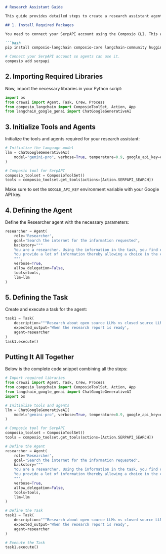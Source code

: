 ```markdown
# Research Assistant Guide

This guide provides detailed steps to create a research assistant agent that leverages CrewAI, Composio, and ChatGPT to perform web searches and compile research reports.

## 1. Install Required Packages

You need to connect your SerpAPI account using the Composio CLI. This allows agents to use SerpAPI for web searches. Run the following commands on your terminal:

```bash
pip install composio-langchain composio-core langchain-community huggingface_hub google-search-results

# Connect your SerpAPI account so agents can use it.
composio add serpapi
```

## 2. Importing Required Libraries

Now, import the necessary libraries in your Python script:

```python
import os
from crewai import Agent, Task, Crew, Process
from composio_langchain import ComposioToolSet, Action, App
from langchain_google_genai import ChatGoogleGenerativeAI
```

## 3. Initialize Tools and Agents

Initialize the tools and agents required for your research assistant:

```python
# Initialize the language model
llm = ChatGoogleGenerativeAI(
    model="gemini-pro", verbose=True, temperature=0.9, google_api_key=os.getenv("GOOGLE_API_KEY")
)

# Composio tool for SerpAPI
composio_toolset = ComposioToolSet()
tools = composio_toolset.get_tools(actions=[Action.SERPAPI_SEARCH])
```

Make sure to set the `GOOGLE_API_KEY` environment variable with your Google API key.

## 4. Defining the Agent

Define the Researcher agent with the necessary parameters:

```python
researcher = Agent(
    role='Researcher',
    goal='Search the internet for the information requested',
    backstory="""
    You are a researcher. Using the information in the task, you find out some of the most popular facts about the topic along with some of the trending aspects.
    You provide a lot of information thereby allowing a choice in the content selected for the final blog.
    """,
    verbose=True,
    allow_delegation=False,
    tools=tools,
    llm=llm
)
```

## 5. Defining the Task

Create and execute a task for the agent:

```python
task1 = Task(
    description="""Research about open source LLMs vs closed source LLMs. Your final answer MUST be a full analysis report""",  # To change the topic, edit the text after 'Research about' in the description parameter of task1
    expected_output='When the research report is ready',
    agent=researcher
)
task1.execute()
```

## Putting It All Together

Below is the complete code snippet combining all the steps:

```python
# Import required libraries
from crewai import Agent, Task, Crew, Process
from composio_langchain import ComposioToolSet, Action, App
from langchain_google_genai import ChatGoogleGenerativeAI
import os

# Initialize tools and agents
llm = ChatGoogleGenerativeAI(
    model="gemini-pro", verbose=True, temperature=0.9, google_api_key=os.getenv("GOOGLE_API_KEY")
)

# Composio tool for SerpAPI
composio_toolset = ComposioToolSet()
tools = composio_toolset.get_tools(actions=[Action.SERPAPI_SEARCH])

# Define the Agent
researcher = Agent(
    role='Researcher',
    goal='Search the internet for the information requested',
    backstory="""
    You are a researcher. Using the information in the task, you find out some of the most popular facts about the topic along with some of the trending aspects.
    You provide a lot of information thereby allowing a choice in the content selected for the final blog.
    """,
    verbose=True,
    allow_delegation=False,
    tools=tools,
    llm=llm
)

# Define the Task
task1 = Task(
    description="""Research about open source LLMs vs closed source LLMs. Your final answer MUST be a full analysis report""",
    expected_output='When the research report is ready',
    agent=researcher
)

# Execute the Task
task1.execute()
```
```
